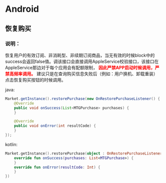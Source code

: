 # Android

## 恢复购买
### 说明：
恢复用户的有效订阅、非消耗型、非续期订阅商品，当无有效的时候block中的success会返回false值。调该接口会直接调用AppleService校验接口，该接口在AppleService那边对于每个应用会有配额限制，<font color="red"> **因此严禁APP启动时候调用，严禁高频率调用。**</font> 建议只是在查询购买信息失败后（例如：用户换机、卸载重装）点击恢复购买按钮的时候调用。

java:

```java
Market.getInstance().restorePurchase(new OnRestorePurchaseListener() {
    @Override
    public void onSuccess(List<MTGPurchase> purchases) {
    }

    @Override
    public void onError(int resultCode) {
    }
});
```

kotlin:

```kotlin
Market.getInstance().restorePurchase(object : OnRestorePurchaseListener {
    override fun onSuccess(purchases: List<MTGPurchase>) {
    }
    override fun onError(resultCode: Int) {
    }
})
```
